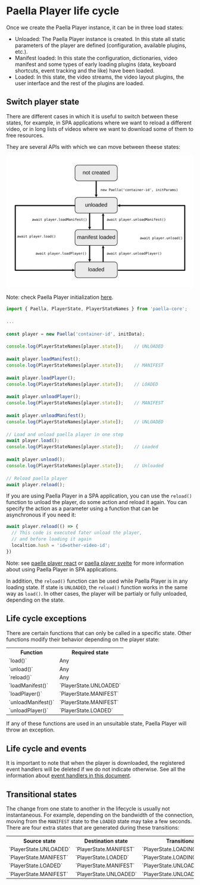 # Paella Player life cycle

Once we create the Paella Player instance, it can be in three load states:

- Unloaded: The Paella Player instance is created. In this state all static parameters of the player are defined (configuration, available plugins, etc.).
- Manifest loaded: In this state the configuration, dictionaries, video manifest and some types of early loading plugins (data, keyboard shortcuts, event tracking and the like) have been loaded.
- Loaded: In this state, the video streams, the video layout plugins, the user interface and the rest of the plugins are loaded.

## Switch player state

There are different cases in which it is useful to switch between these states, for example, in SPA applications where we want to reload a different video, or in long lists of videos where we want to download some of them to free resources.

They are several APIs with which we can move between theese states:

![img/paella-player-states.svg](img/paella-player-states.svg)

Note: check Paella Player initialization [here](initialization.md).

```javascript
import { Paella, PlayerState, PlayerStateNames } from 'paella-core';

...

const player = new Paella('container-id', initData);

console.log(PlayerStateNames[player.state]);    // UNLOADED

await player.loadManifest();
console.log(PlayerStateNames[player.state]);    // MANIFEST

await player.loadPlayer();
console.log(PlayerStateNames[player.state]);    // LOADED

await player.unloadPlayer();
console.log(PlayerStateNames[player.state]);    // MANIFEST

await player.unloadManifest();
console.log(PlayerStateNames[player.state]);    // UNLOADED

// Load and unload paella player in one step
await player.load();
console.log(PlayerStateNames[player.state]);    // Loaded

await player.unload();
console.log(PlayerStateNames[player.state]);    // Unloaded

// Reload paella player
await player.reload();
```

If you are using Paella Player in a SPA application, you can use the `reload()` function to unload the player, do some action and reload it again. You can specify the action as a parameter using a function that can be asynchronous if you need it:

```javascript
await player.reload(() => {
  // This code is executed fater unload the player,
  // and before loading it again
  localtion.hash = 'id=other-video-id';
})
```

Note: see [paelle player react](paella_react.md) or [paella player svelte](paella_svelte.md) for more information about using Paella Player in SPA applications.

In addition, the `reload()` function can be used while Paella Player is in any loading state. If state is `UNLOADED`, the `reload()` function works in the same way as `load()`. In other cases, the player will be partialy or fully unloaded, depending on the state.

## Life cycle exceptions

There are certain functions that can only be called in a specific state. Other functions modify their behavior depending on the player state:

<table>
  <tr>
    <th>Function</th>
    <th>Required state</th> 
  </tr>
  <tr>
    <td>`load()`</td>
    <td>Any</td> 
  </tr>
  <tr>
    <td>`unload()`</td>
    <td>Any</td> 
  </tr>
  <tr>
    <td>`reload()`</td>
    <td>Any</td> 
  </tr>
  <tr>
    <td>`loadManifest()`</td>
    <td>`PlayerState.UNLOADED`</td> 
  </tr>
  <tr>
    <td>`loadPlayer()`</td>
    <td>`PlayerState.MANIFEST`</td> 
  </tr>
  <tr>
    <td>`unloadManifest()`</td>
    <td>`PlayerState.MANIFEST`</td> 
  </tr>
  <tr>
    <td>`unloadPlayer()`</td>
    <td>`PlayerState.LOADED`</td> 
  </tr>
</table>

If any of these functions are used in an unsuitable state, Paella Player will throw an exception.

## Life cycle and events

It is important to note that when the player is downloaded, the registered event handlers will be deleted if we do not indicate otherwise. See all the information about [event handlers in this document](events.md).

## Transitional states

The change from one state to another in the lifecycle is usually not instantaneous. For example, depending on the bandwidth of the connection, moving from the `MANIFEST` state to the `LOADED` state may take a few seconds. There are four extra states that are generated during these transitions:

<table>
  <tr>
    <th>Source state</th>
    <th>Destination state</th>
    <th>Transitional state</th> 
  </tr>
  <tr>
    <td>`PlayerState.UNLOADED`</td>
    <td>`PlayerState.MANIFEST`</td>
    <td>`PlayerState.LOADING_MANIFEST`</td>
  </tr>
  <tr>
    <td>`PlayerState.MANIFEST`</td>
    <td>`PlayerState.LOADED`</td>
    <td>`PlayerState.LOADING_PLAYER`</td>
  </tr>
    <tr>
    <td>`PlayerState.LOADED`</td>
    <td>`PlayerState.MANIFEST`</td>
    <td>`PlayerState.UNLOADING_PLAYER`</td>
  </tr>
    <tr>
    <td>`PlayerState.MANIFEST`</td>
    <td>`PlayerState.UNLOADED`</td>
    <td>`PlayerState.UNLOADING_MANIFEST`</td>
  </tr>
</table>
